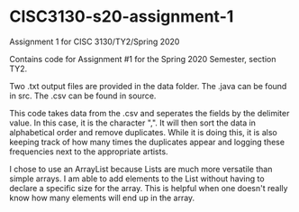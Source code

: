 # CISC3130-s20-assignment-1
Assignment 1 for CISC 3130/TY2/Spring 2020

Contains code for Assignment #1 for the Spring 2020 Semester, section TY2.

Two .txt output files are provided in the data folder. The .java can be found in src. The .csv can be found in source.

This code takes data from the .csv and seperates the fields by the delimiter value. In this case, it is the character ",".
It will then sort the data in alphabetical order and remove duplicates. While it is doing this, it is also keeping track
of how many times the duplicates appear and logging these frequencies next to the appropriate artists.

I chose to use an ArrayList because Lists are much more versatile than simple arrays. I am able to add elements to the List without having to declare a specific size for the array. This is helpful when one doesn't really know how many elements will end up in the array.

